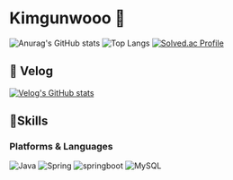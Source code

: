 

# Kimgunwooo 👋
![Anurag's GitHub stats](https://github-readme-stats.vercel.app/api?username=kimgunwooo&show_icons=true&theme=radical)
![Top Langs](https://github-readme-stats.vercel.app/api/top-langs/?username=kimgunwooo&layout=compact&theme=dark)
[![Solved.ac Profile](http://mazassumnida.wtf/api/v2/generate_badge?boj=kwforu)](https://solved.ac/kwforu/)




## 🚀 Velog
[![Velog's GitHub stats](https://velog-readme-stats.vercel.app/api?name=kimgunwooo)](https://velog.io/@kimgunwooo/posts)


## 💪Skills
### Platforms & Languages
![Java](https://img.shields.io/badge/Java-007396.svg?&style=for-the-badge&logo=Java&logoColor=white)
![Spring](https://img.shields.io/badge/spring-6DB33F.svg?&style=for-the-badge&logo=spring&logoColor=white)
![springboot](https://img.shields.io/badge/springboot-6DB33F.svg?&style=for-the-badge&logo=springboot&logoColor=white)
![MySQL](https://img.shields.io/badge/MySQL-4479A1.svg?&style=for-the-badge&logo=MySQL&logoColor=white)
<!--
**kimgunwooo/kimgunwooo** is a ✨ _special_ ✨ repository because its `README.md` (this file) appears on your GitHub profile.

Here are some ideas to get you started:

- 🔭 I’m currently working on ...
- 🌱 I’m currently learning ...
- 👯 I’m looking to collaborate on ...
- 🤔 I’m looking for help with ...
- 💬 Ask me about ...
- 📫 How to reach me: ...
- 😄 Pronouns: ...
- ⚡ Fun fact: ...
-->

